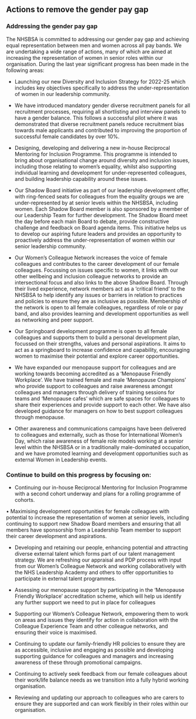##  Actions to remove the gender pay gap

### Addressing the gender pay gap

The NHSBSA is committed to addressing our gender pay gap and achieving equal representation between men and women across all pay bands. We are undertaking a wide range of actions, many of which are aimed at increasing the representation of women in senior roles within our organisation. During the last year significant progress has been made in the following areas:

- Launching our new Diversity and Inclusion Strategy for 2022-25 which includes key objectives specifically to address the under-representation of women in our leadership community.

-	We have introduced mandatory gender diverse recruitment panels for all recruitment processes, requiring all shortlisting and interview panels to have a gender balance. This follows a successful pilot where it was demonstrated that diverse recruitment panels reduce recruitment bias towards male applicants and contributed to improving the proportion of successful female candidates by over 10%.

-	Designing, developing and delivering a new in-house Reciprocal Mentoring for Inclusion Programme. This programme is intended to bring about organisational change around diversity and inclusion issues, including those relating to women’s equality, whilst also supporting individual learning and development for under-represented colleagues, and building leadership capability around these issues. 

-	Our Shadow Board initiative as part of our leadership development offer, with ring-fenced seats for colleagues from the equality groups we are under-represented by at senior levels within the NHSBSA, including women. Each Shadow Board member is also sponsored by a member of our Leadership Team for further development. The Shadow Board meet the day before each main Board to debate, provide constructive challenge and feedback on Board agenda items. This initiative helps us to develop our aspiring future leaders and provides an opportunity to proactively address the under-representation of women within our senior leadership community.

-	Our Women’s Colleague Network increases the voice of female colleagues and contributes to the career development of our female colleagues. Focussing on issues specific to women, it links with our other wellbeing and inclusion colleague networks to provide an intersectional focus and also links to the above Shadow Board. Through their lived experience, network members act as a ‘critical friend’ to the NHSBSA to help identify any issues or barriers in relation to practices and policies to ensure they are as inclusive as possible. Membership of the network is open to all female colleagues, regardless of role or pay band, and also provides learning and development opportunities as well as networking and peer support.

-	Our Springboard development programme is open to all female colleagues and supports them to build a personal development plan, focussed on their strengths, values and personal aspirations. It aims to act as a springboard to increase confidence and capability, encouraging women to maximise their potential and explore career opportunities.

-	We have expanded our menopause support for colleagues and are working towards becoming accredited as a ‘Menopause Friendly Workplace’. We have trained female and male ‘Menopause Champions’ who provide support to colleagues and raise awareness amongst colleagues and managers through delivery of training sessions for teams and ‘Menopause cafes’ which are safe spaces for colleagues to share their experiences and provide support to each other. We have also developed guidance for managers on how to best support colleagues through menopause.

-	Other awareness and communications campaigns have been delivered to colleagues and externally, such as those for International Women’s Day, which raise awareness of female role models working at a senior level within the NHSBSA or in a traditionally male-dominated occupation, and we have promoted learning and development opportunities such as external Women in Leadership events.

### Continue to build on this progress by focusing on:
              
-	Continuing our in-house Reciprocal Mentoring for Inclusion Programme with a second cohort underway and plans for a rolling programme of cohorts.

•	Maximising development opportunities for female colleagues with potential to increase the representation of women at senior levels, including continuing to support new Shadow Board members and ensuring that all members have sponsorship from a Leadership Team member to support their career development and aspirations. 

-	Developing and retaining our people, enhancing potential and attracting diverse external talent which forms part of our talent management strategy. We are refreshing our appraisal and PDP process with input from our Women’s Colleague Network and working collaboratively with the NHS Leadership Academy and others to offer opportunities to participate in external talent programmes.

-	Assessing our menopause support by participating in the ‘Menopause Friendly Workplace’ accreditation scheme, which will help us identify any further support we need to put in place for colleagues

-	Supporting our Women’s Colleague Network, empowering them to work on areas and issues they identify for action in collaboration with the Colleague Experience Team and other colleague networks, and ensuring their voice is maximised.

-	Continuing to update our family-friendly HR policies to ensure they are as accessible, inclusive and engaging as possible and developing supporting guidance for colleagues and managers and increasing awareness of these through promotional campaigns.

-	Continuing to actively seek feedback from our female colleagues about their work/life balance needs as we transition into a fully hybrid working organisation.

-	Reviewing and updating our approach to colleagues who are carers to ensure they are supported and can work flexibly in their roles within our organisation.